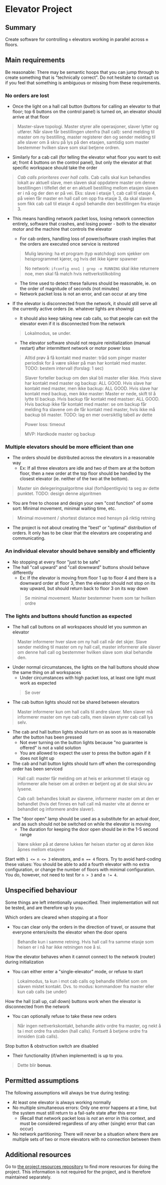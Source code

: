 Elevator Project
================


Summary
-------
Create software for controlling `n` elevators working in parallel across `m` floors.


Main requirements
-----------------
Be reasonable: There may be semantic hoops that you can jump through to create something that is "technically correct". Do not hesitate to contact us if you feel that something is ambiguous or missing from these requirements.

### No orders are lost
 - Once the light on a hall call button (buttons for calling an elevator to that floor; top 6 buttons on the control panel) is turned on, an elevator should arrive at that floor
 > Master-slave topologi. Master styrer alle operasjoner, slaver lytter og utfører. Når slave får bestillingen utenfra (hall call): send melding til master om ny bestilling, master registerer den og sender melding til alle slaver om å skru på lys på den etasjen, samtidig som master bestemmer hvilken slave som skal betjene ordren. 
 - Similarly for a cab call (for telling the elevator what floor you want to exit at; front 4 buttons on the control panel), but only the elevator at that specific workspace should take the order
 > *Cab calls prioriteres over hall calls*. Cab calls skal kun behandles lokalt av aktuell slave, men slaven skal oppdatere master om denne bestillingen i tilfellet det er en aktuell bestilling mellom etasjen slaven er i nå og der den er på vei. Eks: slave i etasje 1, cab call til etasje 4, på veien får master en hall call om opp fra etasje 3, da skal slaven som fikk cab call til etasje 4 *også* behandle den bestillingen fra etasje 3. 
 - This means handling network packet loss, losing network connection entirely, software that crashes, and losing power - both to the elevator motor and the machine that controls the elevator
   - For cab orders, handling loss of power/software crash implies that the orders are executed once service is restored
   > Mulig løsning: ha et program (typ watchdog) som sjekker om heisprogrammet kjører, og hvis det ikke kjører spawner 

   > No network: `ifconfig eno1 | grep -e RUNNING` skal ikke returnere noe, men skal få match hvis nettverkstilkobling
   - The time used to detect these failures should be reasonable, ie. on the order of magnitude of seconds (not minutes)
   - Network packet loss is not an error, and can occur at any time
 - If the elevator is disconnected from the network, it should still serve all the currently active orders (ie. whatever lights are showing)
   - It should also keep taking new cab calls, so that people can exit the elevator even if it is disconnected from the network
   > Lokalmodus, se under. 
   - The elevator software should not require reinitialization (manual restart) after intermittent network or motor power loss
   > Alltid prøv å få kontakt med master: tråd som pinger master periodisk for å være sikker på man har kontakt med master. TODO: bestem intervall (forslag: 1 sec)
   > 
   > Slaver forteller backup om den skal bli master eller ikke. Hvis slave har kontakt med master og backup: ALL GOOD. Hvis slave har kontakt med master, men ikke backup: ALL GOOD. Hvis slave har kontakt med backup, men ikke master: Master er nede, skift til å lytte til backup. Hvis backup får kontakt med mastser: ALL GOOD. Hvis backup ikke får kontakt med master: se om backup får melding fra slavene om de får kontakt med master, hvis ikke må backup bli master. TODO: lag en mer oversiktlig tabell av dette
   > 
   > Power loss: timeout
   > 
   > MVP: Hardkode master og backup

### Multiple elevators should be more efficient than one
 - The orders should be distributed across the elevators in a reasonable way
   - Ex: If all three elevators are idle and two of them are at the bottom floor, then a new order at the top floor should be handled by the closest elevator (ie. neither of the two at the bottom).
 > Master sin delegeringsalgoritme skal (forhåpentligvis) ta seg av dette punktet. TODO: design denne algoritmen
 - You are free to choose and design your own "cost function" of some sort: Minimal movement, minimal waiting time, etc.
 > Minimal movement / shortest distance med hensyn på riktig retning 
 - The project is not about creating the "best" or "optimal" distribution of orders. It only has to be clear that the elevators are cooperating and communicating.
 
### An individual elevator should behave sensibly and efficiently
 - No stopping at every floor "just to be safe"
 - The hall "call upward" and "call downward" buttons should behave differently
   - Ex: If the elevator is moving from floor 1 up to floor 4 and there is a downward order at floor 3, then the elevator should not stop on its way upward, but should return back to floor 3 on its way down
   > Se minimal movement. Master bestemmer hvem som tar hvilken ordre 
 
### The lights and buttons should function as expected
 - The hall call buttons on all workspaces should let you summon an elevator
 > Master informerer hver slave om ny hall call når det skjer. Slave sender melding til master om ny hall call, master informerer alle slaver om denne hall call og bestemmer hvilken slave som skal behandle den. 
 - Under normal circumstances, the lights on the hall buttons should show the same thing on all workspaces 
   - Under circumstances with high packet loss, at least one light must work as expected
   > Se over
 - The cab button lights should not be shared between elevators
 > Master informerer kun om hall calls til andre slaver. Men slaver må informerer master om nye cab calls, men slaven styrer cab call lys selv. 
 - The cab and hall button lights should turn on as soon as is reasonable after the button has been pressed
   - Not ever turning on the button lights because "no guarantee is offered" is not a valid solution
   - You are allowed to expect the user to press the button again if it does not light up
 - The cab and hall button lights should turn off when the corresponding order has been serviced
 > Hall call: master får melding om at heis er ankommet til etasje og informerer alle heiser om at ordren er betjent og at de skal skru av lysene.
 > 
 > Cab call: behandles lokalt av slavene, informerer master om at den er behandlet (hvis det finnes en hall call må master vite at denne er behandlet og informere andre slaver). 
 - The "door open" lamp should be used as a substitute for an actual door, and as such should not be switched on while the elevator is moving
   - The duration for keeping the door open should be in the 1-5 second range
 > Være sikker på at dørene lukkes før heisen starter og at døren ikke åpnes mellom etasjene

 
Start with `1 <= n <= 3` elevators, and `m == 4` floors. Try to avoid hard-coding these values: You should be able to add a fourth elevator with no extra configuration, or change the number of floors with minimal configuration. You do, however, not need to test for `n > 3` and `m != 4`.


Unspecified behaviour
---------------------
Some things are left intentionally unspecified. Their implementation will not be tested, and are therefore up to you.

Which orders are cleared when stopping at a floor
 - You can clear only the orders in the direction of travel, or assume that everyone enters/exits the elevator when the door opens
 > Behandle kun i samme retning. Hvis hall call fra samme etasje som heisen er i nå har ikke retningen noe å si. 
 
How the elevator behaves when it cannot connect to the network (router) during initialization
 - You can either enter a "single-elevator" mode, or refuse to start
 > Lokalmodus, ta kun i mot cab calls og behandle tilfellet som om slaven mistet kontakt. Dvs. to modus: kommandoer fra master eller kun cab calls (se under)
 
How the hall (call up, call down) buttons work when the elevator is disconnected from the network
 - You can optionally refuse to take these new orders
 > Når ingen nettverkskontakt, behandle aktiv ordre fra master, og nekt å ta i mot ordre fra utsiden (hall calls). Fortsett å betjene ordre fra innsiden (cab calls). 
 
Stop button & obstruction switch are disabled
   - Their functionality (if/when implemented) is up to you.
   > Dette blir **bonus**. 

   
Permitted assumptions
---------------------

The following assumptions will always be true during testing:
 - At least one elevator is always working normally
 - No multiple simultaneous errors: Only one error happens at a time, but the system must still return to a fail-safe state after this error
   - (Recall that network packet loss is *not* an error in this context, and must be considered regardless of any other (single) error that can occur)
 - No network partitioning: There will never be a situation where there are multiple sets of two or more elevators with no connection between them
   
Additional resources
--------------------

Go to [the project resources repository](https://github.com/TTK4145/Project-resources) to find more resources for doing the project. This information is not required for the project, and is therefore maintained separately.